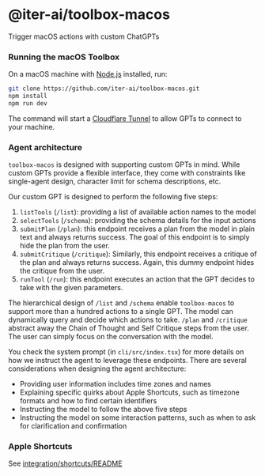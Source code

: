 # @iter-ai/toolbox-macos

Trigger macOS actions with custom ChatGPTs

### Running the macOS Toolbox

On a macOS machine with [Node.js](https://nodejs.org/en/download) installed, run:

```bash
git clone https://github.com/iter-ai/toolbox-macos.git
npm install
npm run dev
```

The command will start
a [Cloudflare Tunnel](https://developers.cloudflare.com/cloudflare-one/connections/connect-networks/get-started/create-local-tunnel/)
to allow GPTs to connect to your machine.

### Agent architecture

`toolbox-macos` is designed with supporting custom GPTs in mind. While custom GPTs provide a flexible interface, they come with constraints like single-agent design, character limit for schema descriptions, etc.

Our custom GPT is designed to perform the following five steps:

1. `listTools` (`/list`): providing a list of available action names to the model
2. `selectTools` (`/schema`): providing the schema details for the input actions
3. `submitPlan` (`/plan`): this endpoint receives a plan from the model in plain text and always returns success. The
   goal of this endpoint is to simply hide the plan from the user.
4. `submitCritique` (`/critique`): Similarly, this endpoint receives a critique of the plan and always returns success.
   Again, this dummy endpoint hides the critique from the user.
5. `runTool` (`/run`): this endpoint executes an action that the GPT decides to take with the given parameters.

The hierarchical design of `/list` and `/schema` enable `toolbox-macos` to support more than a hundred actions to a
single GPT. The model can dynamically query and decide which actions to take.
`/plan` and `/critique` abstract away the Chain of Thought and Self Critique steps from the user. The user can simply
focus on the conversation with the model.

You check the system prompt (in `cli/src/index.tsx`) for more details on how we instruct the agent to leverage these
endpoints.
There are several considerations when designing the agent architecture:

- Providing user information includes time zones and names
- Explaining specific quirks about Apple Shortcuts, such as timezone formats and how to find certain identifiers
- Instructing the model to follow the above five steps
- Instructing the model on some interaction patterns, such as when to ask for clarification and confirmation

### Apple Shortcuts

See [integration/shortcuts/README](./integration/shortcuts)
